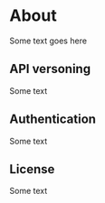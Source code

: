 # About

Some text goes here

## API versoning

Some text

## Authentication

Some text

## License

Some text


